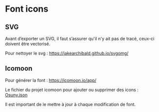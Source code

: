 # Font icons


## SVG
Avant d’exporter un SVG, il faut s’assurer qu'il n'y ait pas de tracé, ceux-ci doivent être vectorisé.

Pour nettoyer le svg : https://jakearchibald.github.io/svgomg/

## Icomoon
Pour générer la font : https://icomoon.io/app/

Le fichier du projet icomoon pour ajouter ou supprimer des icons : [Osuny.json](Osuny.json)

Il est important de le mettre à jour à chaque modification de font.
